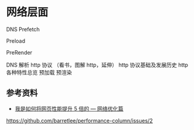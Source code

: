 # 网络层面



DNS Prefetch 

Preload

PreRender

DNS 解析
http 协议 （看书，图解 http，延伸）
http 协议基础及发展历史
http 各种特性总览
预加载 预渲染







## 参考资料

-   [我是如何将网页性能提升 5 倍的 — 网络优化篇](https://mp.weixin.qq.com/s?__biz=Mzg4MTYwMzY1Mw==&mid=2247496572&idx=1&sn=0708a819dd0703bdf7fd472360eacbb6&source=41#wechat_redirect)



https://github.com/barretlee/performance-column/issues/2
